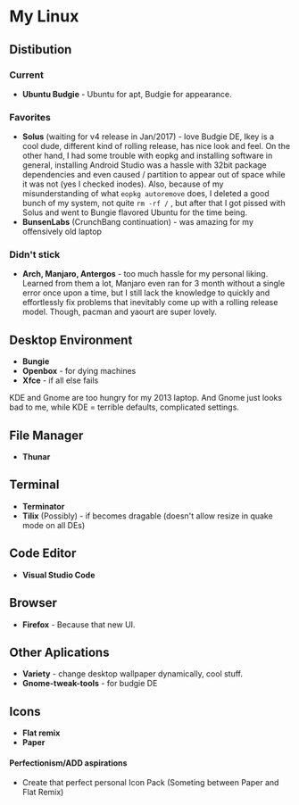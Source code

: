 # My Linux

## Distibution
 ### Current
 - **Ubuntu Budgie** - Ubuntu for apt, Budgie for appearance.
 ### Favorites
 - **Solus** (waiting for v4 release in Jan/2017) - love Budgie DE, Ikey is a cool dude, different kind of rolling release, has nice look and feel. On the other hand, I had some trouble with eopkg and installing software in general, installing Android Studio was a hassle with 32bit package dependencies and even caused / partition to appear out of space while it was not (yes I checked inodes). Also, because of my misunderstanding of what `eopkg autoremove` does, I deleted a good bunch of my system, not quite `rm -rf /` , but after that I got pissed with Solus and went to Bungie flavored Ubuntu for the time being.
 - **BunsenLabs** (CrunchBang continuation) - was amazing for my offensively old laptop
 ### Didn't stick
 - **Arch, Manjaro, Antergos** - too much hassle for my personal liking. Learned from them a lot, Manjaro even ran for 3 month without a single error once upon a time, but I still lack the knowledge to quickly and effortlessly fix problems that inevitably come up with a rolling release model. Though, pacman and yaourt are super lovely.

## Desktop Environment
- **Bungie**
- **Openbox** - for dying machines
- **Xfce** - if all else fails

KDE and Gnome are too hungry for my 2013 laptop. And Gnome just looks bad to me, while KDE = terrible defaults, complicated settings.

## File Manager
 - **Thunar**
 
## Terminal
* **Terminator**
* **Tilix** (Possibly) - if becomes dragable (doesn't allow resize in quake mode on all DEs)
## Code Editor
* **Visual Studio Code**

## Browser
* **Firefox** - Because that new UI.
## Other Aplications
* **Variety** - change desktop wallpaper dynamically, cool stuff.
* **Gnome-tweak-tools** - for budgie DE

## Icons
* **Flat remix**
* **Paper**

#### Perfectionism/ADD aspirations
- Create that perfect personal Icon Pack (Someting between Paper and Flat Remix)
